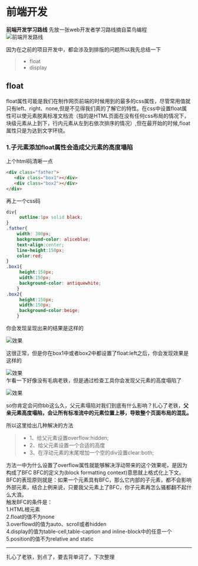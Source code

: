 # 前端开发
**前端开发学习路线** 先放一张web开发者学习路线摘自菜鸟编程  
![前端开发路线](https://www.runoob.com/wp-content/uploads/2018/01/weblearnpath2.png)  

因为在之前的项目开发中，都会涉及到排版的问题所以我先总结一下
>* float
>* display 
## float  
float属性可能是我们在制作网页前端的时候用到的最多的css属性，尽管常用值就只有left、right、none,但是不见得我们真的了解它的特性。在css中设置float属性可以使元素脱离标准文档流（指的是HTML页面在没有任何css布局的情况下，块级元素从上到下，行内元素从左到右依次排序的情况）,但在最开始的时候,float属性只是为达到文字环绕。  
### 1.子元素添加float属性会造成父元素的高度塌陷
上个html码清晰一点
```html
<div class="father">
   <div class="box1"></div>
   <div class="box2"></div>
</div>

```
再上一个css码
```css
div{
     outline:1px solid black;
}
.father{
    width: 300px;
    background-color: aliceblue;
    text-align:center;
    line-height:150px;
    color:red;
}
.box1{
     height:150px;
     width:150px;
     background-color: antiquewhite;
    }
.box2{
     height:150px;
     width:150px;
     background-color:beige;
    }
```
你会发现呈现出来的结果是这样的  

![效果](https://images2017.cnblogs.com/blog/1216287/201708/1216287-20170827194612964-1813959962.png)  

这很正常，但是你在box1中或者box2中都设置了float:left之后，你会发现效果是这样的  

![效果](https://images2017.cnblogs.com/blog/1216287/201708/1216287-20170827195417574-806176804.png)  
乍看一下好像没有毛病老铁，但是通过检查工具你会发现父元素的高度塌陷了  

![效果](https://images2017.cnblogs.com/blog/1216287/201708/1216287-20170827195556308-323921540.png)  

so你肯定会问你bb这么久，父元素塌陷对我们到底有什么影响？扎心了老铁，**父亲元素高度塌陷，会让所有标准流中的元素位置上移，导致整个页面布局的混乱。**

所以这里给出几种解决的方法
>* 1、给父元素设置overflow:hidden;
>* 2、给父元素设置一个合适的高度
>* 3、在浮动元素的末尾增加一个空的div设置clear:both;

方法一中为什么设置了overflow属性就能够解决浮动带来的这个效果呢，是因为构成了BFC
BFC的定义为(block formatting context)意思就上格式化上下文。BFC的表现原则就是：如果一个元素具有BFC，那么它内部的子元素，都不会影响外部元素，结合上例来说，只要我父元素上了BFC，你子元素再怎么骚都翻不起什么大浪。  
触发BFC的条件是：  
1.HTML根元素  
2.float的值不为none  
3.overflowd的值为auto、scroll或者hidden  
4.display的值为table-cell,table-caption and inline-block中的任意一个  
5.position的值不为relative and static  

---
扎心了老铁，到点了，要去背单词了，下次整理










